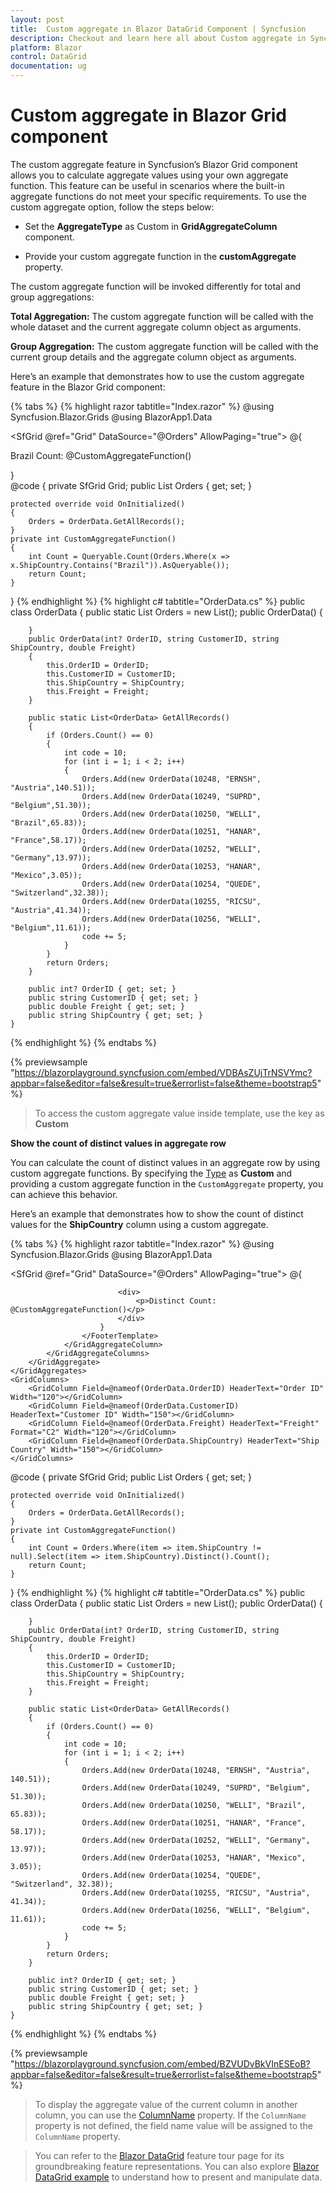 ```yaml
---
layout: post
title:  Custom aggregate in Blazor DataGrid Component | Syncfusion
description: Checkout and learn here all about Custom aggregate in Syncfusion Blazor DataGrid component and much more details.
platform: Blazor
control: DataGrid
documentation: ug
---
```


# Custom aggregate in Blazor Grid component

The custom aggregate feature in Syncfusion’s Blazor Grid component allows you to calculate aggregate values using your own aggregate function. This feature can be useful in scenarios where the built-in aggregate functions do not meet your specific requirements. To use the custom aggregate option, follow the steps below:

* Set the **AggregateType** as Custom in **GridAggregateColumn** component.

* Provide your custom aggregate function in the **customAggregate** property.

The custom aggregate function will be invoked differently for total and group aggregations:

**Total Aggregation:** The custom aggregate function will be called with the whole dataset and the current aggregate column object as arguments.

**Group Aggregation:** The custom aggregate function will be called with the current group details and the aggregate column object as arguments.

Here’s an example that demonstrates how to use the custom aggregate feature in the Blazor Grid component:

{% tabs %}
{% highlight razor tabtitle="Index.razor" %}
@using Syncfusion.Blazor.Grids
@using BlazorApp1.Data

<SfGrid @ref="Grid" DataSource="@Orders" AllowPaging="true">
   <GridAggregates>
    <GridAggregate>
            <GridAggregateColumns>
                <GridAggregateColumn Field=@nameof(OrderData.ShipCountry) Type="AggregateType.Custom" >
                    <FooterTemplate>
                        @{
                            <div>
                                <p>Brazil Count: @CustomAggregateFunction()</p>
                            </div>
                        }
                    </FooterTemplate>
                </GridAggregateColumn>
            </GridAggregateColumns>
        </GridAggregate>
    </GridAggregates>    
    <GridColumns>
        <GridColumn Field=@nameof(OrderData.OrderID) HeaderText="Order ID" Width="120"></GridColumn>
        <GridColumn Field=@nameof(OrderData.CustomerID) HeaderText="Customer ID" Width="150"></GridColumn>
        <GridColumn Field=@nameof(OrderData.Freight) HeaderText="Freight" Format="C2" Width="120"></GridColumn>
        <GridColumn Field=@nameof(OrderData.ShipCountry) HeaderText="Ship Country" Width="150"></GridColumn>
    </GridColumns>
</SfGrid>
@code {
    private SfGrid<OrderData> Grid;
    public List<OrderData> Orders { get; set; }
  
    protected override void OnInitialized()
    {
        Orders = OrderData.GetAllRecords();
    }
    private int CustomAggregateFunction()
    {
        int Count = Queryable.Count(Orders.Where(x => x.ShipCountry.Contains("Brazil")).AsQueryable());
        return Count;
    }    
}
{% endhighlight %}
{% highlight c# tabtitle="OrderData.cs" %}
    public class OrderData
    {
        public static List<OrderData> Orders = new List<OrderData>();
        public OrderData()
        {

        }
        public OrderData(int? OrderID, string CustomerID, string ShipCountry, double Freight)
        {
            this.OrderID = OrderID;
            this.CustomerID = CustomerID;   
            this.ShipCountry = ShipCountry;
            this.Freight = Freight;           
        }

        public static List<OrderData> GetAllRecords()
        {
            if (Orders.Count() == 0)
            {
                int code = 10;
                for (int i = 1; i < 2; i++)
                {
                    Orders.Add(new OrderData(10248, "ERNSH", "Austria",140.51));
                    Orders.Add(new OrderData(10249, "SUPRD", "Belgium",51.30));
                    Orders.Add(new OrderData(10250, "WELLI", "Brazil",65.83));
                    Orders.Add(new OrderData(10251, "HANAR", "France",58.17));
                    Orders.Add(new OrderData(10252, "WELLI", "Germany",13.97));
                    Orders.Add(new OrderData(10253, "HANAR", "Mexico",3.05));
                    Orders.Add(new OrderData(10254, "QUEDE", "Switzerland",32.38));
                    Orders.Add(new OrderData(10255, "RICSU", "Austria",41.34));
                    Orders.Add(new OrderData(10256, "WELLI", "Belgium",11.61));
                    code += 5;
                }
            }
            return Orders;
        }

        public int? OrderID { get; set; }
        public string CustomerID { get; set; }
        public double Freight { get; set; }
        public string ShipCountry { get; set; }
    }
{% endhighlight %}
{% endtabs %}

{% previewsample "https://blazorplayground.syncfusion.com/embed/VDBAsZUjTrNSVYmc?appbar=false&editor=false&result=true&errorlist=false&theme=bootstrap5" %}

> To access the custom aggregate value inside template, use the key as **Custom**

**Show the count of distinct values in aggregate row**

You can calculate the count of distinct values in an aggregate row by using custom aggregate functions. By specifying the [Type](https://help.syncfusion.com/cr/blazor/Syncfusion.Blazor.Grids.GridAggregateColumn.html#Syncfusion_Blazor_Grids_GridAggregateColumn_Type) as **Custom** and providing a custom aggregate function in the `CustomAggregate` property, you can achieve this behavior.

Here’s an example that demonstrates how to show the count of distinct values for the **ShipCountry** column using a custom aggregate.

{% tabs %}
{% highlight razor tabtitle="Index.razor" %}
@using Syncfusion.Blazor.Grids
@using BlazorApp1.Data

<SfGrid @ref="Grid" DataSource="@Orders" AllowPaging="true">
    <GridAggregates>
        <GridAggregate>
            <GridAggregateColumns>
                <GridAggregateColumn Field=@nameof(OrderData.ShipCountry) Type="AggregateType.Custom">
                    <FooterTemplate>
                        @{

                            <div>
                                <p>Distinct Count: @CustomAggregateFunction()</p>
                            </div>
                        }
                    </FooterTemplate>
                </GridAggregateColumn>
            </GridAggregateColumns>
        </GridAggregate>
    </GridAggregates>
    <GridColumns>
        <GridColumn Field=@nameof(OrderData.OrderID) HeaderText="Order ID" Width="120"></GridColumn>
        <GridColumn Field=@nameof(OrderData.CustomerID) HeaderText="Customer ID" Width="150"></GridColumn>
        <GridColumn Field=@nameof(OrderData.Freight) HeaderText="Freight" Format="C2" Width="120"></GridColumn>
        <GridColumn Field=@nameof(OrderData.ShipCountry) HeaderText="Ship Country" Width="150"></GridColumn>
    </GridColumns>
</SfGrid>


@code {
    private SfGrid<OrderData> Grid;
    public List<OrderData> Orders { get; set; }
  
    protected override void OnInitialized()
    {
        Orders = OrderData.GetAllRecords();
    }
    private int CustomAggregateFunction()
    {
        int Count = Orders.Where(item => item.ShipCountry != null).Select(item => item.ShipCountry).Distinct().Count();
        return Count;
    }   
}
{% endhighlight %}
{% highlight c# tabtitle="OrderData.cs" %}
    public class OrderData
    {
        public static List<OrderData> Orders = new List<OrderData>();
        public OrderData()
        {

        }
        public OrderData(int? OrderID, string CustomerID, string ShipCountry, double Freight)
        {
            this.OrderID = OrderID;
            this.CustomerID = CustomerID;   
            this.ShipCountry = ShipCountry;
            this.Freight = Freight;           
        }

        public static List<OrderData> GetAllRecords()
        {
            if (Orders.Count() == 0)
            {
                int code = 10;
                for (int i = 1; i < 2; i++)
                {
                    Orders.Add(new OrderData(10248, "ERNSH", "Austria", 140.51));
                    Orders.Add(new OrderData(10249, "SUPRD", "Belgium", 51.30));
                    Orders.Add(new OrderData(10250, "WELLI", "Brazil", 65.83));
                    Orders.Add(new OrderData(10251, "HANAR", "France", 58.17));
                    Orders.Add(new OrderData(10252, "WELLI", "Germany", 13.97));
                    Orders.Add(new OrderData(10253, "HANAR", "Mexico", 3.05));
                    Orders.Add(new OrderData(10254, "QUEDE", "Switzerland", 32.38));
                    Orders.Add(new OrderData(10255, "RICSU", "Austria", 41.34));
                    Orders.Add(new OrderData(10256, "WELLI", "Belgium", 11.61));
                    code += 5;
                }
            }
            return Orders;
        }

        public int? OrderID { get; set; }
        public string CustomerID { get; set; }
        public double Freight { get; set; }
        public string ShipCountry { get; set; }
    }
{% endhighlight %}
{% endtabs %}

{% previewsample "https://blazorplayground.syncfusion.com/embed/BZVUDvBkVInESEoB?appbar=false&editor=false&result=true&errorlist=false&theme=bootstrap5" %}

> To display the aggregate value of the current column in another column, you can use the [ColumnName](https://help.syncfusion.com/cr/blazor/Syncfusion.Blazor.Grids.GridAggregateColumn.html#Syncfusion_Blazor_Grids_GridAggregateColumn_ColumnName) property. If the `ColumnName` property is not defined, the field name value will be assigned to the `ColumnName` property.


> You can refer to the [Blazor DataGrid](https://www.syncfusion.com/blazor-components/blazor-datagrid) feature tour page for its groundbreaking feature representations. You can also explore [Blazor DataGrid example](https://blazor.syncfusion.com/demos/datagrid/overview?theme=bootstrap4) to understand how to present and manipulate data.